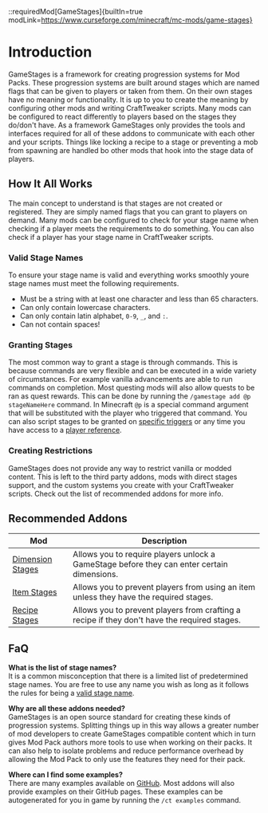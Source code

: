 ::requiredMod[GameStages]{builtIn=true modLink=https://www.curseforge.com/minecraft/mc-mods/game-stages}

# Introduction
GameStages is a framework for creating progression systems for Mod Packs. These progression systems are built around stages which are named flags that can be given to players or taken from them. On their own stages have no meaning or functionality. It is up to you to create the meaning by configuring other mods and writing CraftTweaker scripts. Many mods can be configured to react differently to players based on the stages they do/don't have. As a framework GameStages only provides the tools and interfaces required for all of these addons to communicate with each other and your scripts. Things like locking a recipe to a stage or preventing a mob from spawning are handled bo other mods that hook into the stage data of players.

## How It All Works
The main concept to understand is that stages are not created or registered. They are simply named flags that you can grant to players on demand. Many mods can be configured to check for your stage name when checking if a player meets the requirements to do something. You can also check if a player has your stage name in CraftTweaker scripts.

### Valid Stage Names
To ensure your stage name is valid and everything works smoothly youre stage names must meet the following requirements.
- Must be a string with at least one character and less than 65 characters.
- Can only contain lowercase characters.
- Can only contain latin alphabet, `0-9`, `_`, and `:`.
- Can not contain spaces!

### Granting Stages
The most common way to grant a stage is through commands. This is because commands are very flexible and can be executed in a wide variety of circumstances. For example vanilla advancements are able to run commands on completion. Most questing mods will also allow quests to be ran as quest rewards. This can be done by running the `/gamestage add @p stageNameHere` command. In Minecraft `@p` is a special command argument that will be substituted with the player who triggered that command. You can also script stages to be granted on [specific triggers](/mods/GameStages/StageHelper) or any time you have access to a [player reference](/mods/GameStages/PlayerStages).

### Creating Restrictions
GameStages does not provide any way to restrict vanilla or modded content. This is left to the third party addons, mods with direct stages support, and the custom systems you create with your CraftTweaker scripts. Check out the list of recommended addons for more info.

## Recommended Addons
| Mod                                                                               | Description                                                                                  |
|-----------------------------------------------------------------------------------|----------------------------------------------------------------------------------------------|
| [Dimension Stages](https://www.curseforge.com/minecraft/mc-mods/dimension-stages) | Allows you to require players unlock a GameStage before they can enter certain dimensions.   |
| [Item Stages](https://www.curseforge.com/minecraft/mc-mods/item-stages)           | Allows you to prevent players from using an item unless they have the required stages.       |
| [Recipe Stages](https://www.curseforge.com/minecraft/mc-mods/recipe-stages)       | Allows you to prevent players from crafting a recipe if they don't have the required stages. |

## FaQ

**What is the list of stage names?**  
It is a common misconception that there is a limited list of predetermined stage names. You are free to use any name you wish as long as it follows the rules for being a [valid stage name](/mods/GameStages/Introduction#valid-stage-names).

**Why are all these addons needed?**  
GameStages is an open source standard for creating these kinds of progression systems. Splitting things up in this way allows a greater number of mod developers to create GameStages compatible content which in turn gives Mod Pack authors more tools to use when working on their packs. It can also help to isolate problems and reduce performance overhead by allowing the Mod Pack to only use the features they need for their pack. 

**Where can I find some examples?**  
There are many examples available on [GitHub](https://github.com/Darkhax-Minecraft/Game-Stages/tree/1.16.5/src/main/resources/data/gamestages/scripts/gamestages). Most addons will also provide examples on their GitHub pages. These examples can be autogenerated for you in game by running the `/ct examples` command. 
